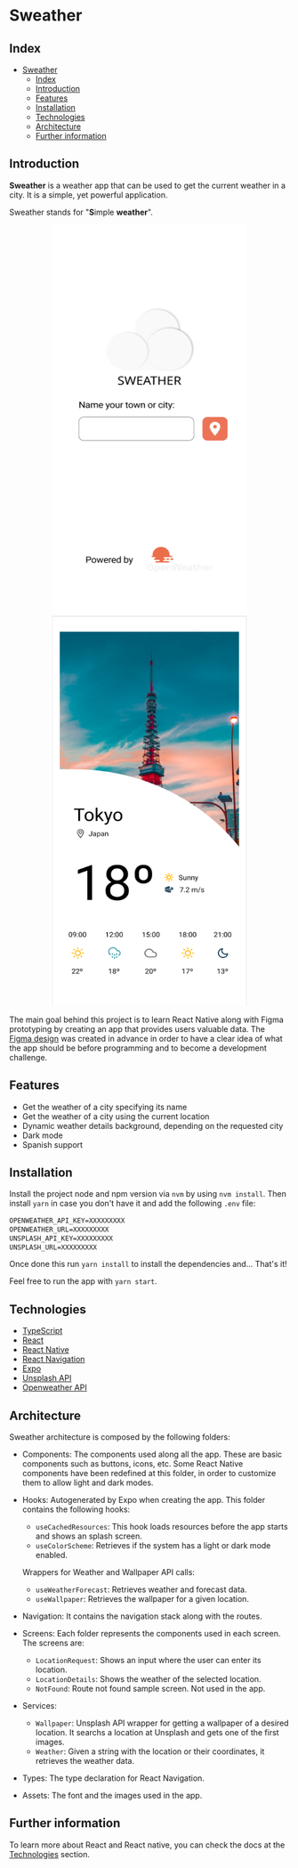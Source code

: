 # Sweather

## Index
- [Sweather](#sweather)
  - [Index](#index)
  - [Introduction](#introduction)
  - [Features](#features)
  - [Installation](#installation)
  - [Technologies](#technologies)
  - [Architecture](#architecture)
  - [Further information](#further-information)

## Introduction
**Sweather** is a weather app that can be used to get the current weather in a city. It is a simple, yet powerful application. 

Sweather stands for "**S**imple **weather**".
<p align="center">
  <img src="assets/images/location-request.png" width="350" height="700" title="Weather request screen">
  <img src="assets/images/location-details.png" width="350" height="700" title="Weather details screen">
</p>

The main goal behind this project is to learn React Native along with Figma prototyping by creating an app
that provides users valuable data. The [Figma design](https://www.figma.com/file/Jy1owSd3o2e8TZlySfW6eb/Sweather?node-id=0%3A1) was created in advance in order to have a clear idea of what the app should be before programming and to become a development challenge.

## Features
- Get the weather of a city specifying its name
- Get the weather of a city using the current location
- Dynamic weather details background, depending on the requested city
- Dark mode
- Spanish support

## Installation

Install the project node and npm version via `nvm` by using `nvm install`. 
Then install `yarn` in case you don't have it and add the following `.env` file:

```env
OPENWEATHER_API_KEY=XXXXXXXXX
OPENWEATHER_URL=XXXXXXXXX
UNSPLASH_API_KEY=XXXXXXXXX
UNSPLASH_URL=XXXXXXXXX
```

Once done this run `yarn install` to install the dependencies and... That's it!

Feel free to run the app with `yarn start`.

## Technologies

-   [TypeScript](https://www.typescriptlang.org/)
-   [React](https://es.reactjs.org/)
-   [React Native](https://reactnative.dev/)
-   [React Navigation](https://reactnavigation.org/)
-   [Expo](https://docs.expo.dev/)
-   [Unsplash API](https://unsplash.com/documentation)
-   [Openweather API](https://openweathermap.org/api)

## Architecture
Sweather architecture is composed by the following folders:

-   Components:
    The components used along all the app. These are basic components such as buttons, icons, etc. Some React Native components have been redefined at this folder, in order to customize them to allow light and dark modes.

-   Hooks:
    Autogenerated by Expo when creating the app. This folder contains the following hooks:
    - `useCachedResources`: This hook loads resources before the app starts and shows an splash screen.
    - `useColorScheme`: Retrieves if the system has a light or dark mode enabled.

    Wrappers for Weather and Wallpaper API calls:
    - `useWeatherForecast`: Retrieves weather and forecast data.
    - `useWallpaper`: Retrieves the wallpaper for a given location.

-   Navigation:
    It contains the navigation stack along with the routes.

-   Screens:
    Each folder represents the components used in each screen. The screens are:
    - `LocationRequest`: Shows an input where the user can enter its location. 
    - `LocationDetails`: Shows the weather of the selected location. 
    - `NotFound`: Route not found sample screen. Not used in the app. 

-   Services:
    - `Wallpaper`: Unsplash API wrapper for getting a wallpaper of a desired location. It searchs a location at Unsplash and gets one of the first images.
    - `Weather`: Given a string with the location or their coordinates, it retrieves the weather data.
  
-   Types:
    The type declaration for React Navigation.
  
-   Assets:
    The font and the images used in the app.

## Further information
To learn more about React and React native, you can check the docs at the [Technologies](#technologies) section.